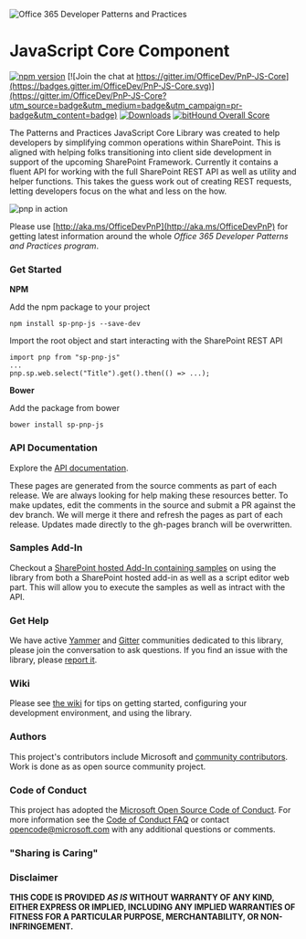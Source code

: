 ![Office 365 Developer Patterns and Practices](https://camo.githubusercontent.com/a732087ed949b0f2f84f5f02b8c79f1a9dd96f65/687474703a2f2f692e696d6775722e636f6d2f6c3031686876452e706e67)

# JavaScript Core Component #

[![npm version](https://badge.fury.io/js/sp-pnp-js.svg)](https://badge.fury.io/js/sp-pnp-js) [![Join the chat at https://gitter.im/OfficeDev/PnP-JS-Core](https://badges.gitter.im/OfficeDev/PnP-JS-Core.svg)](https://gitter.im/OfficeDev/PnP-JS-Core?utm_source=badge&utm_medium=badge&utm_campaign=pr-badge&utm_content=badge) [![Downloads](https://img.shields.io/npm/dm/sp-pnp-js.svg)](https://www.npmjs.com/package/sp-pnp-js) [![bitHound Overall Score](https://www.bithound.io/github/OfficeDev/PnP-JS-Core/badges/score.svg)](https://www.bithound.io/github/OfficeDev/PnP-JS-Core)

The Patterns and Practices JavaScript Core Library was created to help developers by simplifying common operations within SharePoint. This is aligned with helping folks transitioning into client side development in support of the upcoming SharePoint Framework. Currently it contains a fluent API for working with the full SharePoint REST API as well as utility and helper functions. This takes the guess work out of creating REST requests, letting developers focus on the what and less on the how.

![pnp in action](http://i.imgur.com/TGT3Xs2.gif)

Please use [http://aka.ms/OfficeDevPnP](http://aka.ms/OfficeDevPnP) for getting latest information around the whole *Office 365 Developer Patterns and Practices program*.

### Get Started ###

**NPM**

Add the npm package to your project

    npm install sp-pnp-js --save-dev

Import the root object and start interacting with the SharePoint REST API

    import pnp from "sp-pnp-js"
	...
	pnp.sp.web.select("Title").get().then(() => ...);

**Bower**

Add the package from bower

    bower install sp-pnp-js


### API Documentation ###

Explore the [API documentation](http://officedev.github.io/PnP-JS-Core/).

These pages are generated from the source comments as part of each release. We are always looking for help making these resources better. To make updates, edit the comments in the source and submit a PR against the dev branch. We will merge it there and refresh the pages as part of each release. Updates made directly to the gh-pages branch will be overwritten.

### Samples Add-In ###

Checkout a [SharePoint hosted Add-In containing samples](https://github.com/OfficeDev/PnP/tree/dev/Samples/SharePoint.pnp-js-core) on using the library from both a SharePoint hosted add-in as well as a script editor web part. This will allow you to execute the samples as well as intract with the API.

### Get Help ###

We have active [Yammer](http://aka.ms/OfficeDevPnPSIGJavaScriptYammer) and [Gitter](https://gitter.im/OfficeDev/PnP-JS-Core) communities dedicated to this library, please join the conversation to ask questions. If you find an issue with the library, please [report it](https://github.com/OfficeDev/PnP-JS-Core/issues).


### Wiki ###

Please see [the wiki](https://github.com/OfficeDev/PnP-JS-Core/wiki) for tips on getting started, configuring your development environment, and using the library.


### Authors ###
This project's contributors include Microsoft and [community contributors](AUTHORS). Work is done as as open source community project.


### Code of Conduct ###
This project has adopted the [Microsoft Open Source Code of Conduct](https://opensource.microsoft.com/codeofconduct/). For more information see the [Code of Conduct FAQ](https://opensource.microsoft.com/codeofconduct/faq/) or contact [opencode@microsoft.com](mailto:opencode@microsoft.com) with any additional questions or comments.

### "Sharing is Caring" ###

### Disclaimer ###
**THIS CODE IS PROVIDED *AS IS* WITHOUT WARRANTY OF ANY KIND, EITHER EXPRESS OR IMPLIED, INCLUDING ANY IMPLIED WARRANTIES OF FITNESS FOR A PARTICULAR PURPOSE, MERCHANTABILITY, OR NON-INFRINGEMENT.**









